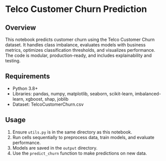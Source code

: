 # Telco Customer Churn Prediction

## Overview
This notebook predicts customer churn using the Telco Customer Churn dataset. It handles class imbalance, evaluates models with business metrics, optimizes classification thresholds, and visualizes performance. The code is modular, production-ready, and includes explainability and testing.

## Requirements
- Python 3.8+
- Libraries: pandas, numpy, matplotlib, seaborn, scikit-learn, imbalanced-learn, xgboost, shap, joblib
- Dataset: TelcoCustomerChurn.csv

## Usage
1. Ensure `utils.py` is in the same directory as this notebook.
2. Run cells sequentially to preprocess data, train models, and evaluate performance.
3. Models are saved in the `output` directory.
4. Use the `predict_churn` function to make predictions on new data.